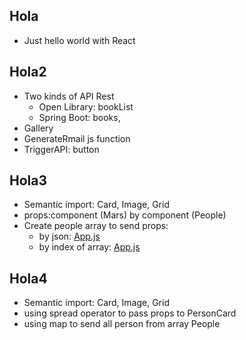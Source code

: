 ## Hola

- Just hello world with React

## Hola2

- Two kinds of API Rest
  - Open Library: bookList
  - Spring Boot: books, 
- Gallery
- GenerateRmail js function
- TriggerAPI: button

## Hola3

- Semantic import: Card, Image, Grid
- props:component (Mars) by component (People)
- Create people array to send props: 
    - by json: [App.js](https://github.com/AlbertProfe/CifoJava2023-2/blob/7360db4246c11f8600c99f31cdbf6b4f1800d03b/hola3/src/App.js)
    - by index of array: [App.js](https://github.com/AlbertProfe/CifoJava2023-2/blob/9768ef5ff59b01a1f6d8c979956835f546c391d1/hola3/src/App.js)

## Hola4

- Semantic import: Card, Image, Grid
- using spread operator to pass props to PersonCard
- using map to send all person from array People
